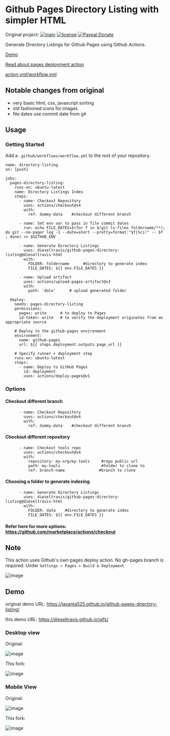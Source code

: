 # Github Pages Directory Listing with simpler HTML
Original project:
[![main](https://github.com/jayanta525/github-pages-directory-listing/actions/workflows/main.yml/badge.svg)](https://github.com/jayanta525/github-pages-directory-listing/actions/workflows/main.yml)
[![license](https://img.shields.io/github/license/jayanta525/github-pages-directory-listing)](https://github.com/jayanta525/github-pages-directory-listing/blob/main/LICENSE)
[![Paypal Donate](https://img.shields.io/badge/donate-paypal-00457c.svg?logo=paypal&style=plastic)](https://www.paypal.me/jayanta525)


Generate Directory Listings for Github Pages using Github Actions. 

[Demo](#demo)

[Read about pages deployment action](#note)

[action.yml/workflow.yml](https://github.com/dieseltravis/github-pages-directory-listing/blob/dieseltravis-html/.github/workflows/main.yml)

## Notable changes from original
* very basic html, css, javascript sorting
* old fashioned icons for images
* file dates use commit date from git

## Usage

### Getting Started

Add a `.github/workflows/workflow.yml` to the root of your repository.
```
name: directory-listing
on: [push]

jobs:
  pages-directory-listing:
    runs-on: ubuntu-latest
    name: Directory Listings Index
    steps:
      - name: Checkout Repository
        uses: actions/checkout@v4
        with:
          ref: dummy-data    #checkout different branch

      - name: Set env var to pass in file commit dates
        run: echo FILE_DATES=$(for f in $(git ls-files foldername/**); do git --no-pager log -1 --date=short --pretty=format:"$f|%ci!" -- $f ; done) >> $GITHUB_ENV

      - name: Generate Directory Listings
        uses: dieseltravis/github-pages-directory-listing@dieseltravis-html
        with:
          FOLDER: foldername      #directory to generate index
          FILE_DATES: ${{ env.FILE_DATES }}

      - name: Upload artifact
        uses: actions/upload-pages-artifact@v3
        with:
          path: 'data'      # upload generated folder
  
  deploy:
    needs: pages-directory-listing
    permissions:
      pages: write      # to deploy to Pages
      id-token: write   # to verify the deployment originates from an appropriate source

    # Deploy to the github-pages environment
    environment:
      name: github-pages
      url: ${{ steps.deployment.outputs.page_url }}

    # Specify runner + deployment step
    runs-on: ubuntu-latest
    steps:
      - name: Deploy to GitHub Pages
        id: deployment
        uses: actions/deploy-pages@v1
```

### Options
#### Checkout different branch
```
      - name: Checkout Repository
        uses: actions/checkout@v4
        with:
          ref: dummy-data    #checkout different branch
```
#### Checkout different repository
```
      - name: Checkout tools repo
        uses: actions/checkout@v4
        with:
          repository: my-org/my-tools     #repo public url
          path: my-tools                  #folder to clone to
          ref: branch-name               #branch to clone
```
#### Choosing a folder to generate indexing
```
      - name: Generate Directory Listings
        uses: dieseltravis/github-pages-directory-listing@dieseltravis-html
        with:
          FOLDER: data    #directory to generate index
          FILE_DATES: ${{ env.FILE_DATES }}
```
#### Refer here for more options: https://github.com/marketplace/actions/checkout

## Note

This action uses Github's own pages deploy action. No gh-pages branch is required.
Under `Settings > Pages > Build & Deployment` 

![image](https://user-images.githubusercontent.com/30702133/226170702-74f11cba-aad2-44ca-9dc5-9f73efd76b41.png)



## Demo
original demo URL: https://jayanta525.github.io/github-pages-directory-listing/

this demo URL: https://dieseltravis.github.io/gifs/


### Desktop view

Original:

![image](https://user-images.githubusercontent.com/30702133/226169193-66c27c81-fdc7-499d-88e4-1a1c8571ecce.png)

This fork:

![image](https://github.com/user-attachments/assets/9790650a-ba45-4242-92e6-89f8c1b234c7)


### Mobile View

Original:

![image](https://user-images.githubusercontent.com/30702133/226169252-b74d3a40-7928-4804-bd66-8292a6259531.png)

This fork:

![image](https://github.com/user-attachments/assets/fb2782e4-3f1c-4887-9d33-5e6e9fac63d4)


